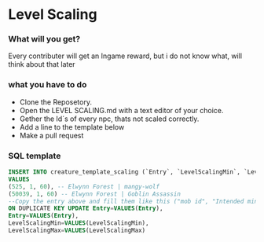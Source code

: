 # Level Scaling

### What will you get?
Every contributer will get an Ingame reward, but i do not know what, will think about that later

### what you have to do
* Clone the Reposetory.
* Open the LEVEL SCALING.md with a text editor of your choice.
* Gether the Id´s of every npc, thats not scaled correctly.
* Add a line to the template below
* Make a pull request


### SQL template
```SQL
INSERT INTO creature_template_scaling (`Entry`, `LevelScalingMin`, `LevelScalingMax`)
VALUES
(525, 1, 60), -- Elwynn Forest | mangy-wolf
(50039, 1, 60) -- Elwynn Forest | Goblin Assassin
--Copy the entry above and fill them like this ("mob id", "Intended minimal level", Intended maximal level")
ON DUPLICATE KEY UPDATE Entry=VALUES(Entry),
Entry=VALUES(Entry),
LevelScalingMin=VALUES(LevelScalingMin),
LevelScalingMax=VALUES(LevelScalingMax)
```
